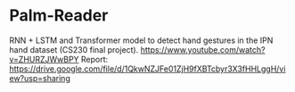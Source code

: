 # Palm-Reader
RNN + LSTM and Transformer model to detect hand gestures in the IPN hand dataset (CS230 final project).
https://www.youtube.com/watch?v=ZHURZJWwBPY
Report: https://drive.google.com/file/d/1QkwNZJFe01ZjH9fXBTcbyr3X3fHHLggH/view?usp=sharing

